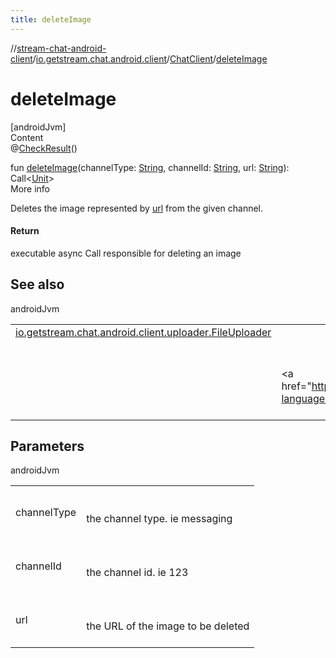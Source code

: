 ```yaml
---
title: deleteImage
---
```

//[stream-chat-android-client](../../../index.md)/[io.getstream.chat.android.client](../index.md)/[ChatClient](index.md)/[deleteImage](deleteImage.md)



# deleteImage  
[androidJvm]  
Content  
@[CheckResult](https://developer.android.com/reference/kotlin/androidx/annotation/CheckResult.html)()  
  
fun [deleteImage](deleteImage.md)(channelType: [String](https://kotlinlang.org/api/latest/jvm/stdlib/kotlin/-string/index.html), channelId: [String](https://kotlinlang.org/api/latest/jvm/stdlib/kotlin/-string/index.html), url: [String](https://kotlinlang.org/api/latest/jvm/stdlib/kotlin/-string/index.html)): Call&lt;[Unit](https://kotlinlang.org/api/latest/jvm/stdlib/kotlin/-unit/index.html)&gt;  
More info  


Deletes the image represented by [url](deleteImage.md) from the given channel.



#### Return  


executable async Call responsible for deleting an image



## See also  
  
androidJvm  
  
| | |
|---|---|
| <a name="io.getstream.chat.android.client/ChatClient/deleteImage/#kotlin.String#kotlin.String#kotlin.String/PointingToDeclaration/"></a>[io.getstream.chat.android.client.uploader.FileUploader](../../io.getstream.chat.android.client.uploader/FileUploader/index.md)| <a name="io.getstream.chat.android.client/ChatClient/deleteImage/#kotlin.String#kotlin.String#kotlin.String/PointingToDeclaration/"></a>|
| <a name="io.getstream.chat.android.client/ChatClient/deleteImage/#kotlin.String#kotlin.String#kotlin.String/PointingToDeclaration/"></a>| <a name="io.getstream.chat.android.client/ChatClient/deleteImage/#kotlin.String#kotlin.String#kotlin.String/PointingToDeclaration/"></a><br/><br/>&lt;a href="https://getstream.io/chat/docs/android/file_uploads/?language=kotlin"&gt;File Uploads&lt;/a&gt;<br/><br/>|
  


## Parameters  
  
androidJvm  
  
| | |
|---|---|
| <a name="io.getstream.chat.android.client/ChatClient/deleteImage/#kotlin.String#kotlin.String#kotlin.String/PointingToDeclaration/"></a>channelType| <a name="io.getstream.chat.android.client/ChatClient/deleteImage/#kotlin.String#kotlin.String#kotlin.String/PointingToDeclaration/"></a><br/><br/>the channel type. ie messaging<br/><br/>|
| <a name="io.getstream.chat.android.client/ChatClient/deleteImage/#kotlin.String#kotlin.String#kotlin.String/PointingToDeclaration/"></a>channelId| <a name="io.getstream.chat.android.client/ChatClient/deleteImage/#kotlin.String#kotlin.String#kotlin.String/PointingToDeclaration/"></a><br/><br/>the channel id. ie 123<br/><br/>|
| <a name="io.getstream.chat.android.client/ChatClient/deleteImage/#kotlin.String#kotlin.String#kotlin.String/PointingToDeclaration/"></a>url| <a name="io.getstream.chat.android.client/ChatClient/deleteImage/#kotlin.String#kotlin.String#kotlin.String/PointingToDeclaration/"></a><br/><br/>the URL of the image to be deleted<br/><br/>|
  
  



